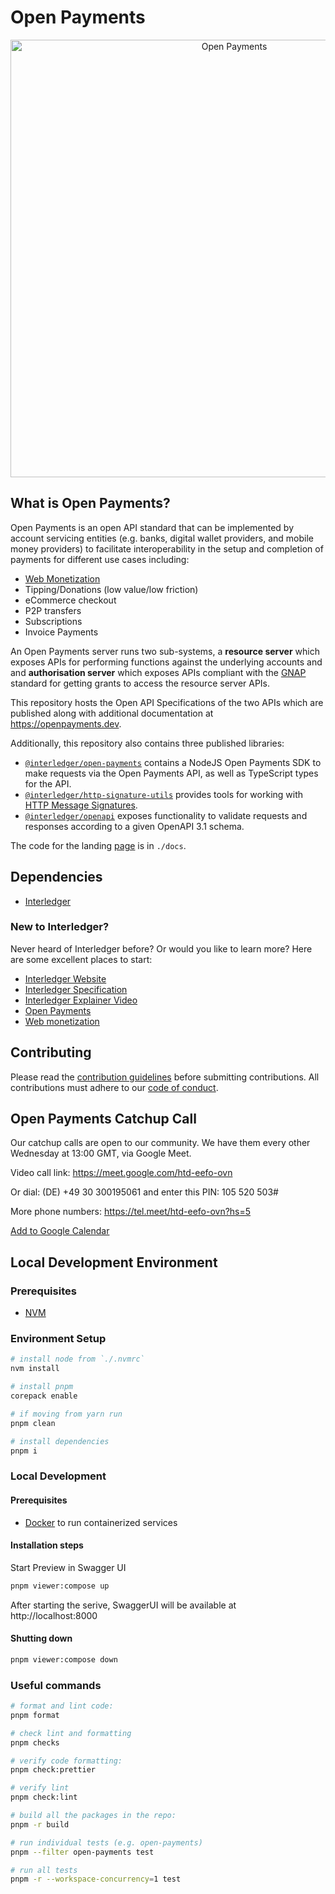 # Open Payments

<p align="center">
  <img src="https://raw.githubusercontent.com/interledger/open-payments/main/docs/public/img/logo.svg" width="700" alt="Open Payments">
</p>

## What is Open Payments?

Open Payments is an open API standard that can be implemented by account servicing entities (e.g. banks, digital wallet providers, and mobile money providers) to facilitate interoperability in the setup and completion of payments for different use cases including:

- [Web Monetization](https://webmonetization.org)
- Tipping/Donations (low value/low friction)
- eCommerce checkout
- P2P transfers
- Subscriptions
- Invoice Payments

An Open Payments server runs two sub-systems, a **resource server** which exposes APIs for performing functions against the
underlying accounts and and **authorisation server** which exposes APIs compliant with the
[GNAP](https://datatracker.ietf.org/doc/html/draft-ietf-gnap-core-protocol) standard for getting grants to access the resource server
APIs.

This repository hosts the Open API Specifications of the two APIs which are published along with additional documentation at
https://openpayments.dev.

Additionally, this repository also contains three published libraries:

- [`@interledger/open-payments`](https://github.com/interledger/open-payments/tree/main/packages/open-payments) contains a NodeJS Open Payments SDK to make requests via the Open Payments API, as well as TypeScript types for the API.
- [`@interledger/http-signature-utils`](https://github.com/interledger/open-payments/tree/main/packages/http-signature-utils) provides tools for working with [HTTP Message Signatures](https://datatracker.ietf.org/doc/draft-ietf-httpbis-message-signatures).
- [`@interledger/openapi`](https://github.com/interledger/open-payments/tree/main/packages/openapi) exposes functionality to validate requests and responses according to a given OpenAPI 3.1 schema.

The code for the landing [page](https://openpayments.dev) is in `./docs`.

## Dependencies

- [Interledger](https://interledger.org/developers/rfcs/interledger-protocol/)

### New to Interledger?

Never heard of Interledger before? Or would you like to learn more? Here are some excellent places to start:

- [Interledger Website](https://interledger.org/)
- [Interledger Specification](https://interledger.org/developers/rfcs/interledger-protocol/)
- [Interledger Explainer Video](https://twitter.com/Interledger/status/1567916000074678272)
- [Open Payments](https://openpayments.dev/)
- [Web monetization](https://webmonetization.org/)

## Contributing

Please read the [contribution guidelines](.github/contributing.md) before submitting contributions. All contributions must adhere to our [code of conduct](.github/code_of_conduct.md).

## Open Payments Catchup Call

Our catchup calls are open to our community. We have them every other Wednesday at 13:00 GMT, via Google Meet.

Video call link: https://meet.google.com/htd-eefo-ovn

Or dial: (DE) +49 30 300195061 and enter this PIN: 105 520 503#

More phone numbers: https://tel.meet/htd-eefo-ovn?hs=5

[Add to Google Calendar](https://calendar.google.com/calendar/event?action=TEMPLATE&tmeid=MDNjYTdhYmE5MTgwNGJhMmIxYmU0YWFkMzI2NTFmMjVfMjAyNDA1MDhUMTIwMDAwWiBjX2NqMDI3Z21oc3VqazkxZXZpMjRkOXB2bXQ0QGc&tmsrc=c_cj027gmhsujk91evi24d9pvmt4%40group.calendar.google.com&scp=ALL)

## Local Development Environment

### Prerequisites

- [NVM](https://github.com/nvm-sh/nvm)

### Environment Setup

```sh
# install node from `./.nvmrc`
nvm install

# install pnpm
corepack enable

# if moving from yarn run
pnpm clean

# install dependencies
pnpm i
```

### Local Development

#### Prerequisites

- [Docker](https://docs.docker.com/get-docker/) to run containerized services

#### Installation steps

Start Preview in Swagger UI

```sh
pnpm viewer:compose up
```

After starting the serive, SwaggerUI will be available at http://localhost:8000

#### Shutting down

```sh
pnpm viewer:compose down
```

### Useful commands

```sh
# format and lint code:
pnpm format

# check lint and formatting
pnpm checks

# verify code formatting:
pnpm check:prettier

# verify lint
pnpm check:lint

# build all the packages in the repo:
pnpm -r build

# run individual tests (e.g. open-payments)
pnpm --filter open-payments test

# run all tests
pnpm -r --workspace-concurrency=1 test
```
